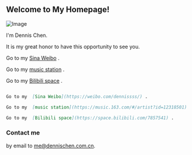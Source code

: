 ## Welcome to My Homepage!

![Image](http://r.photo.store.qq.com/psb?/77a80153-5c87-473a-95a1-0d5798d6d177/3SPUg3rAcsd7mHE0gQ.F.gUfWFLeYCcMbvNrELrA244!/r/dNVmrpK6IAAA)

I'm Dennis Chen. 

It is my great honor to have this opportunity to see you.

Go to my  [Sina Weibo](https://weibo.com/dennissss/) .

Go to my  [music station](https://music.163.com/#/artist?id=12318501) .

Go to my  [Bilibili space](https://space.bilibili.com/7857541) .


```markdown

Go to my  [Sina Weibo](https://weibo.com/dennissss/) .

Go to my  [music station](https://music.163.com/#/artist?id=12318501) .

Go to my  [Bilibili space](https://space.bilibili.com/7857541) .

```

### Contact me

by email to [me@dennischen.com.cn](mailto:me@dennischen.com.cn). 


